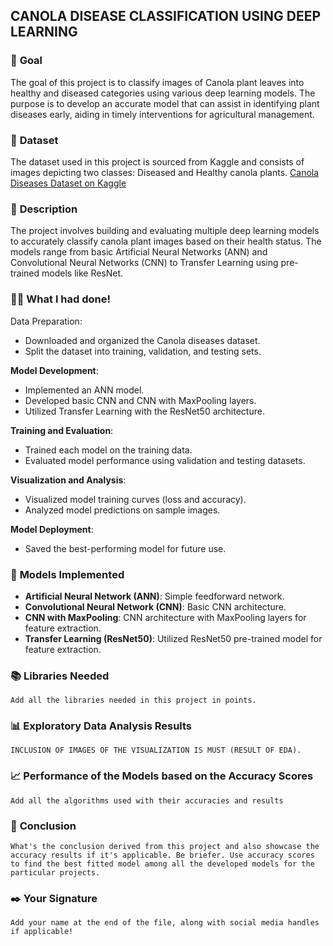 ## **CANOLA DISEASE CLASSIFICATION USING DEEP LEARNING**

### 🎯 **Goal**

The goal of this project is to classify images of Canola plant leaves into healthy and diseased categories using various deep learning models. The purpose is to develop an accurate model that can assist in identifying plant diseases early, aiding in timely interventions for agricultural management.

### 🧵 **Dataset**

The dataset used in this project is sourced from Kaggle and consists of images depicting two classes: Diseased and Healthy canola plants.
[Canola Diseases Dataset on Kaggle](https://www.kaggle.com/datasets/gregsvein55/canola-diseases)

### 🧾 **Description**

The project involves building and evaluating multiple deep learning models to accurately classify canola plant images based on their health status. The models range from basic Artificial Neural Networks (ANN) and Convolutional Neural Networks (CNN) to Transfer Learning using pre-trained models like ResNet.

### 👨‍💻 **What I had done!**

Data Preparation:

- Downloaded and organized the Canola diseases dataset.
- Split the dataset into training, validation, and testing sets.

**Model Development**:

- Implemented an ANN model.
- Developed basic CNN and CNN with MaxPooling layers.
- Utilized Transfer Learning with the ResNet50 architecture.

**Training and Evaluation**:

- Trained each model on the training data.
- Evaluated model performance using validation and testing datasets.

**Visualization and Analysis**:

- Visualized model training curves (loss and accuracy).
- Analyzed model predictions on sample images.

**Model Deployment**:

- Saved the best-performing model for future use.

### 🚀 **Models Implemented**

- **Artificial Neural Network (ANN)**: Simple feedforward network.
- **Convolutional Neural Network (CNN)**: Basic CNN architecture.
- **CNN with MaxPooling**: CNN architecture with MaxPooling layers for feature extraction.
- **Transfer Learning (ResNet50)**: Utilized ResNet50 pre-trained model for feature extraction.

### 📚 **Libraries Needed**

`Add all the libraries needed in this project in points.`

### 📊 **Exploratory Data Analysis Results**

`INCLUSION OF IMAGES OF THE VISUALIZATION IS MUST (RESULT OF EDA).`

### 📈 **Performance of the Models based on the Accuracy Scores**

`Add all the algorithms used with their accuracies and results`


### 📢 **Conclusion**

`What's the conclusion derived from this project and also showcase the accuracy results if it's applicable. Be briefer. Use accuracy scores to find the best fitted model among all the developed models for the particular projects.`

### ✒️ **Your Signature**

`Add your name at the end of the file, along with social media handles if applicable!`
